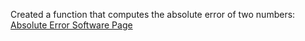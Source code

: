 
Created a function that computes the absolute error of two numbers:
[Absolute Error Software Page](https://emilyblackb.github.io/math5610/Software_Manual/AbsoluteError)
      
